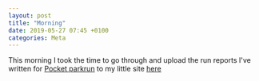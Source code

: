 ```yaml
---
layout: post
title: "Morning"
date: 2019-05-27 07:45 +0100
categories: Meta
---
```


This morning I took the time to go through and upload the run reports I've written for [Pocket parkrun](http://parkrun.org.uk/pocket) to my little site [here](http://josh.me.uk/category/main/parkrun/run-report/)

